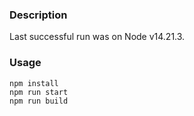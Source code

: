 ### Description
Last successful run was on Node v14.21.3.

### Usage
```
npm install
npm run start
npm run build
```

